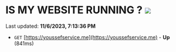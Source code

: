 # IS MY WEBSITE RUNNING ? [![](https://img.shields.io/static/v1?label=Sponsor&message=%E2%9D%A4&logo=GitHub&color=%23fe8e86)](https://github.com/sponsors/<username>)

Last updated: **11/6/2023, 7:13:36 PM**

- `GET` [https://youssefservice.me](https://youssefservice.me) - **Up** (841ms)
